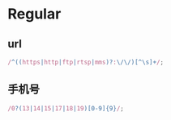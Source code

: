 # Regular

## url

```js
/^((https|http|ftp|rtsp|mms)?:\/\/)[^\s]+/;
```

## 手机号

```js
/0?(13|14|15|17|18|19)[0-9]{9}/;
```
